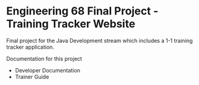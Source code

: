 # Engineering 68 Final Project - Training Tracker Website

Final project for the Java Development stream which includes a 1-1 training tracker application.

Documentation for this project
  - Developer Documentation
  - Trainer Guide
  
